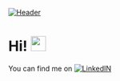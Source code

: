 [![Header](https://user-images.githubusercontent.com/22766407/111681774-a492b400-8849-11eb-9ba7-1605549957b3.png "Header")](https://cheems72.herokuapp.com/)

# Hi! <img src="https://raw.githubusercontent.com/MartinHeinz/MartinHeinz/master/wave.gif" width="30px">


<!--
**ulti72/ulti72** is a ✨ _special_ ✨ repository because its `README.md` (this file) appears on your GitHub profile.

<!-- Actual text -->

<!-- Actual text -->

You can find me on [![LinkedIN][1.2]][1] 

<!-- Icons -->

[1.2]: https://user-images.githubusercontent.com/22766407/111731230-06c6d580-8899-11eb-84ee-3b450b22dc7c.png (don't click me)

<!-- Links to your social media accounts -->

[1]: https://www.linkedin.com/in/ulti72/
